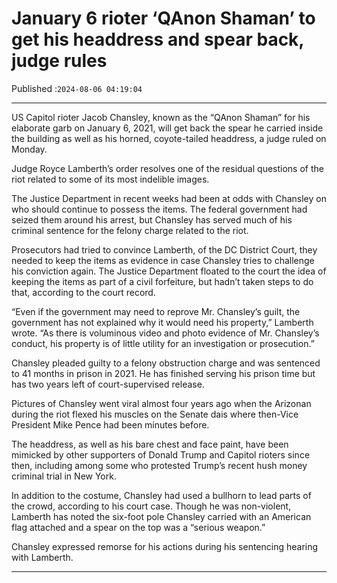 # January 6 rioter ‘QAnon Shaman’ to get his headdress and spear back, judge rules

Published :`2024-08-06 04:19:04`

---

US Capitol rioter Jacob Chansley, known as the “QAnon Shaman” for his elaborate garb on January 6, 2021, will get back the spear he carried inside the building as well as his horned, coyote-tailed headdress, a judge ruled on Monday.

Judge Royce Lamberth’s order resolves one of the residual questions of the riot related to some of its most indelible images.

The Justice Department in recent weeks had been at odds with Chansley on who should continue to possess the items. The federal government had seized them around his arrest, but Chansley has served much of his criminal sentence for the felony charge related to the riot.

Prosecutors had tried to convince Lamberth, of the DC District Court, they needed to keep the items as evidence in case Chansley tries to challenge his conviction again. The Justice Department floated to the court the idea of keeping the items as part of a civil forfeiture, but hadn’t taken steps to do that, according to the court record.

“Even if the government may need to reprove Mr. Chansley’s guilt, the government has not explained why it would need his property,” Lamberth wrote. “As there is voluminous video and photo evidence of Mr. Chansley’s conduct, his property is of little utility for an investigation or prosecution.”

Chansley pleaded guilty to a felony obstruction charge and was sentenced to 41 months in prison in 2021. He has finished serving his prison time but has two years left of court-supervised release.

Pictures of Chansley went viral almost four years ago when the Arizonan during the riot flexed his muscles on the Senate dais where then-Vice President Mike Pence had been minutes before.

The headdress, as well as his bare chest and face paint, have been mimicked by other supporters of Donald Trump and Capitol rioters since then, including among some who protested Trump’s recent hush money criminal trial in New York.

In addition to the costume, Chansley had used a bullhorn to lead parts of the crowd, according to his court case. Though he was non-violent, Lamberth has noted the six-foot pole Chansley carried with an American flag attached and a spear on the top was a “serious weapon.”

Chansley expressed remorse for his actions during his sentencing hearing with Lamberth.

---


